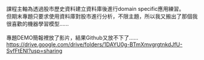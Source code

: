 課程主軸為透過股市歷史資料建立資料庫後進行domain specific應用練習。<br>
但期末專題只要求使用資料庫對股市進行分析，不限主題，所以我又搬出了那個我很喜歡的機器學習模型......<br>
<br>
專題DEMO簡報裡放了影片，結果Github又放不下了......<br>
https://drive.google.com/drive/folders/1DAYU0g-BTmXmvgrgtnkdJfU-SvfFtENl?usp=sharing
